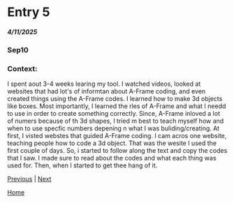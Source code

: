 # Entry 5
##### 4/11/2025
### Sep10

### Context: 
<p>I spent aout 3-4 weeks learing my tool. I watched videos, looked at websites that had lot's of informtan about A-Frame coding, and even created things using the A-Frame codes. I learned how to make 3d objects like boxes. Most importantly, I learned the rles of A-Frame and what I needd to use in order to create something correctly. Since, A-Frame inloved a lot of numers because of th 3d shapes, I tried m best to teach myself how and when to use specfic numbers depening n what  I was buliding/creating. At first, I visted webstes that guided A-Frame coding. I cam acros one website, teaching people how to code a 3d object. That was the wesite I used the first couple of days. So, i started to follow along the text and copy the codes that I saw. I made sure to read about the codes and what each thing was used for. Then, when I started to get thee hang of it.   </p>

[Previous](entry04.md) | [Next](entry06.md)

[Home](../README.md)
